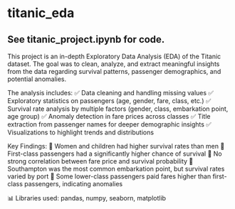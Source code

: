 # titanic_eda

## See titanic_project.ipynb for code.

This project is an in-depth Exploratory Data Analysis (EDA) of the Titanic dataset. The goal was to clean, analyze, and extract meaningful insights from the data regarding survival patterns, passenger demographics, and potential anomalies.

The analysis includes:
✅ Data cleaning and handling missing values
✅ Exploratory statistics on passengers (age, gender, fare, class, etc.)
✅ Survival rate analysis by multiple factors (gender, class, embarkation point, age group)
✅ Anomaly detection in fare prices across classes
✅ Title extraction from passenger names for deeper demographic insights
✅ Visualizations to highlight trends and distributions

Key Findings:
📌 Women and children had higher survival rates than men
📌 First-class passengers had a significantly higher chance of survival
📌 No strong correlation between fare price and survival probability
📌 Southampton was the most common embarkation point, but survival rates varied by port
📌 Some lower-class passengers paid fares higher than first-class passengers, indicating anomalies

📊 Libraries used: pandas, numpy, seaborn, matplotlib
